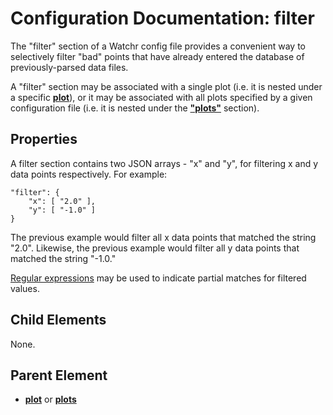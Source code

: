 # Configuration Documentation: filter

The "filter" section of a Watchr config file provides a convenient way to selectively filter "bad" points that have already entered the database of previously-parsed data files.

A "filter" section may be associated with a single plot (i.e. it is nested under a specific [**plot**](plot.html)), or it may be associated with all plots specified by a given configuration file (i.e. it is nested under the [**"plots"**](plots.html) section).

## Properties

A filter section contains two JSON arrays - "x" and "y", for filtering x and y data points respectively.  For example:

	"filter": {
		"x": [ "2.0" ],
		"y": [ "-1.0" ]
	}

The previous example would filter all x data points that matched the string "2.0".  Likewise, the previous example would filter all y data points that matched the string "-1.0."

[Regular expressions](regex.html) may be used to indicate partial matches for filtered values.

## Child Elements

None.

## Parent Element

- [**plot**](plot.html) or [**plots**](plots.html) 
